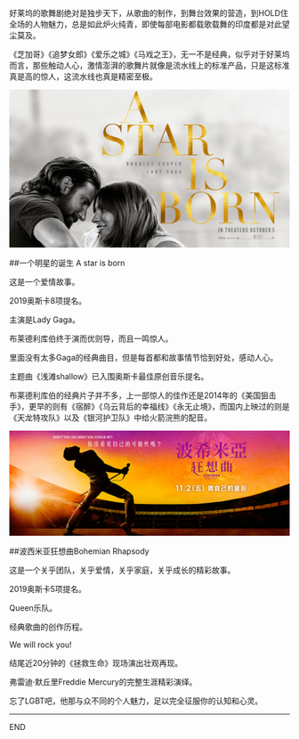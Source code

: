 好莱坞的歌舞剧绝对是独步天下，从歌曲的制作，到舞台效果的营造，到HOLD住全场的人物魅力，总是如此炉火纯青，即使每部电影都载歌载舞的印度都是对此望尘莫及。

《芝加哥》《追梦女郎》《爱乐之城》《马戏之王》，无一不是经典，似乎对于好莱坞而言，那些触动人心，激情澎湃的歌舞片就像是流水线上的标准产品，只是这标准真是高的惊人，这流水线也真是精密至极。

![](imgs/4324074-bbf68b5c2b4cece2.png?imageMogr2/auto-orient/strip%7CimageView2/2/w/1240)

##一个明星的诞生 A star is born

这是一个爱情故事。

2019奥斯卡8项提名。

主演是Lady Gaga。

布莱德利库伯终于演而优则导，而且一鸣惊人。

里面没有太多Gaga的经典曲目，但是每首都和故事情节恰到好处，感动人心。

主题曲《浅滩shallow》已入围奥斯卡最佳原创音乐提名。

布莱德利库伯的经典片子并不多，上一部惊人的佳作还是2014年的《美国狙击手》，更早的则有《宿醉》《乌云背后的幸福线》《永无止境》，而国内上映过的则是《天龙特攻队》以及《银河护卫队》中给火箭浣熊的配音。

![](imgs/4324074-f30a3ac0ab061959.png?imageMogr2/auto-orient/strip%7CimageView2/2/w/1240)

##波西米亚狂想曲Bohemian Rhapsody

这是一个关乎团队，关乎爱情，关乎家庭，关乎成长的精彩故事。

2019奥斯卡5项提名。

Queen乐队。

经典歌曲的创作历程。

We will rock you!

结尾近20分钟的《拯救生命》现场演出壮观再现。

弗雷迪·默丘里Freddie Mercury的完整生涯精彩演绎。

忘了LGBT吧，他那与众不同的个人魅力，足以完全征服你的认知和心灵。

---
END





